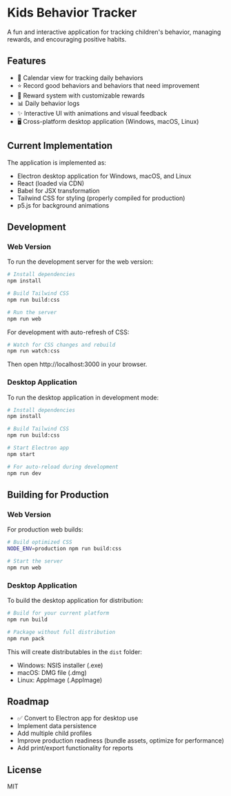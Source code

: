 # Kids Behavior Tracker

A fun and interactive application for tracking children's behavior, managing rewards, and encouraging positive habits.

## Features

- 📅 Calendar view for tracking daily behaviors
- ⭐ Record good behaviors and behaviors that need improvement
- 🎁 Reward system with customizable rewards
- 📊 Daily behavior logs
- ✨ Interactive UI with animations and visual feedback
- 🖥️ Cross-platform desktop application (Windows, macOS, Linux)

## Current Implementation

The application is implemented as:
- Electron desktop application for Windows, macOS, and Linux
- React (loaded via CDN)
- Babel for JSX transformation
- Tailwind CSS for styling (properly compiled for production)
- p5.js for background animations

## Development

### Web Version

To run the development server for the web version:

```bash
# Install dependencies
npm install

# Build Tailwind CSS
npm run build:css

# Run the server
npm run web
```

For development with auto-refresh of CSS:

```bash
# Watch for CSS changes and rebuild
npm run watch:css
```

Then open http://localhost:3000 in your browser.

### Desktop Application

To run the desktop application in development mode:

```bash
# Install dependencies
npm install

# Build Tailwind CSS
npm run build:css

# Start Electron app
npm start

# For auto-reload during development
npm run dev
```

## Building for Production

### Web Version

For production web builds:

```bash
# Build optimized CSS
NODE_ENV=production npm run build:css

# Start the server
npm run web
```

### Desktop Application

To build the desktop application for distribution:

```bash
# Build for your current platform
npm run build

# Package without full distribution
npm run pack
```

This will create distributables in the `dist` folder:
- Windows: NSIS installer (.exe)
- macOS: DMG file (.dmg)
- Linux: AppImage (.AppImage)

## Roadmap

- ✅ Convert to Electron app for desktop use
- Implement data persistence
- Add multiple child profiles
- Improve production readiness (bundle assets, optimize for performance)
- Add print/export functionality for reports

## License

MIT 